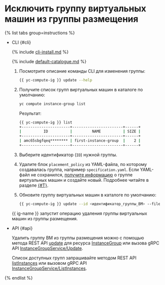 # Исключить группу виртуальных машин из группы размещения

{% list tabs group=instructions %}

- CLI {#cli}

  {% include [cli-install.md](../../../_includes/cli-install.md) %}

  {% include [default-catalogue.md](../../../_includes/default-catalogue.md) %}

  1. Посмотрите описание команды CLI для изменения группы:

      ```bash
      {{ yc-compute-ig }} update --help
      ```

  1. Получите список групп виртуальных машин в каталоге по умолчанию:

      ```bash
      yc compute instance-group list
      ```

      Результат:

      ```bash
      {{ yc-compute-ig }} list
      +----------------------+-----------------------+------+
      |          ID          |         NAME          | SIZE |
      +----------------------+-----------------------+------+
      | amc65sbgfqeq******** | first-instance-group  |    2 |
      +----------------------+-----------------------+------+
      ```

  1. Выберите идентификатор (`ID`) нужной группы.
  1. Удалите блок `placement_policy` из YAML-файла, по которому создавалась группа, например `specification.yaml`. Если YAML-файл не сохранился, [получите информацию](../instance-groups/get-info.md) о группе виртуальных машин и создайте новый. Подробнее читайте в разделе [{#T}](../instance-groups/create-fixed-group.md).
  1. Обновите группу виртуальных машин в каталоге по умолчанию:

      ```bash
      {{ yc-compute-ig }} update --id <идентификатор_группы_ВМ> --file specification.yaml
      ```

  {{ ig-name }} запустит операцию удаления группы виртуальных машин из группы размещения.

- API {#api}

  Удалить группу ВМ из группы размещения можно с помощью метода REST API [update](../../api-ref/InstanceGroup/update.md) для ресурса [InstanceGroup](../../api-ref/InstanceGroup/index.md) или вызова gRPC API [InstanceGroupService/Update](../../api-ref/grpc/instance_group_service.md#Update).

  Список доступных групп запрашивайте методом REST API [listInstances](../../api-ref/InstanceGroup/listInstances.md) или вызовом gRPC API [InstanceGroupService/ListInstances](../../api-ref/grpc/instance_group_service.md#ListInstances).

{% endlist %}
